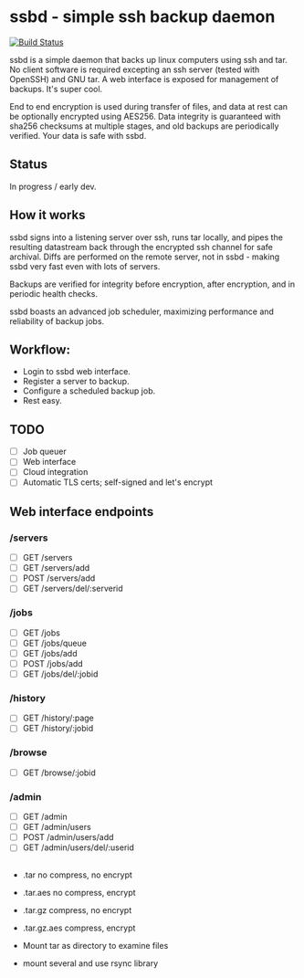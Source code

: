 # ssbd - simple ssh backup daemon
[![Build Status](https://travis-ci.org/nytopop/ssbd.svg?branch=master)](https://travis-ci.org/nytopop/ssbd)

ssbd is a simple daemon that backs up linux computers using ssh and tar. No client software is required excepting an ssh server (tested with OpenSSH) and GNU tar. A web interface is exposed for management of backups. It's super cool.

End to end encryption is used during transfer of files, and data at rest can be optionally encrypted using AES256. Data integrity is guaranteed with sha256 checksums at multiple stages, and old backups are periodically verified. Your data is safe with ssbd.

## Status

In progress / early dev.

## How it works
ssbd signs into a listening server over ssh, runs tar locally, and pipes the resulting datastream back through the encrypted ssh channel for safe archival. Diffs are performed on the remote server, not in ssbd - making ssbd very fast even with lots of servers.

Backups are verified for integrity before encryption, after encryption, and in periodic health checks.

ssbd boasts an advanced job scheduler, maximizing performance and reliability of backup jobs.

## Workflow:
- Login to ssbd web interface.
- Register a server to backup.
- Configure a scheduled backup job.
- Rest easy.

## TODO
- [ ] Job queuer
- [ ] Web interface
- [ ] Cloud integration
- [ ] Automatic TLS certs; self-signed and let's encrypt

## Web interface endpoints
### /servers
- [ ] GET /servers
- [ ] GET /servers/add
- [ ] POST /servers/add
- [ ] GET /servers/del/:serverid

### /jobs
- [ ] GET /jobs
- [ ] GET /jobs/queue
- [ ] GET /jobs/add
- [ ] POST /jobs/add
- [ ] GET /jobs/del/:jobid

### /history
- [ ] GET /history/:page
- [ ] GET /history/:jobid

### /browse
- [ ] GET /browse/:jobid

### /admin
- [ ] GET /admin
- [ ] GET /admin/users
- [ ] POST /admin/users/add
- [ ] GET /admin/users/del/:userid

##
- .tar         no compress, no encrypt
- .tar.aes     no compress, encrypt
- .tar.gz      compress, no encrypt
- .tar.gz.aes  compress, encrypt

- Mount tar as directory to examine files
- mount several and use rsync library 
